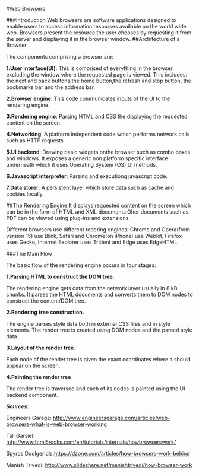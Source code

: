 #Web Browsers

###Introduction
Web browsers are software applications designed to enable users to access information resourses available on the world wide web. Browsers present the resource the user chooses by requesting it from the server and displaying it in the browser window.
##Architecture of a Browser

The components comprising a browser are:

__1.User interface(UI)__: This is comprised of everything in the browser excluding the window where the requested page is viewed. This includes: the next and back buttons,the home button,the refresh and stop button, the bookmarks bar and the address bar.

__2.Browser engine__: This code communicates inputs of the UI to the rendering engine.

__3.Rendering engine__: Parsing HTML and CSS the displaying the requested content on the screen.

__4.Networking__: A platform independent code which performs network calls such as HTTP requests.

__5.UI backend__: Drawing basic widgets onthe browser such as combo boxes and windows. It exposes a generic non platform specific interface underneath which it uses Operating System (OS) UI methods.

__6.Javascript interpreter__: Parsing and executiong javascript code.

__7.Data storer__: A persistent layer which store data such as cache and cookies locally.

##The Rendering Engine
It displays requested content on the screen which can be in the form of HTML and XML documents.Oher documents such as PDF can be viewed using plug-ins and extensions.

Different browsers use different redering engines: Chrome and Opera(from version 15) use Blink, Safari and Chrome(on iPhone) use Webkit, Firefox uses Gecko, Internet Explorer uses Trident and Edge uses EdgeHTML.

###The Main Flow

The basic flow of the rendering engine occurs in four stages:

__1.Parsing HTML to construct the DOM tree.__

The rendering engine gets data from the network layer usually in 8 kB chunks. It parses the HTML documents and converts them to DOM nodes to construct the content/DOM tree. 

__2.Rendering tree construction.__

The engine parses style data both in external CSS files and in style elements. The render tree is created using DOM nodes and the parsed style data.

__3.Layout of the render tree.__

Each node of the render tree is given the exact coordinates where it should appear on the screen.

__4.Painting the render tree__

The render tree is traversed and each of its nodes is painted using the UI backend component.

*__Sources__*:  

Engineers Garage: http://www.engineersgarage.com/articles/web-browsers-what-is-web-browser-working

Tali Garsiel: http://www.html5rocks.com/en/tutorials/internals/howbrowserswork/

Spyros Doulgeridis:https://dzone.com/articles/how-browsers-work-behind

Manish Trivedi: http://www.slideshare.net/manishtrivedi/how-browser-work


